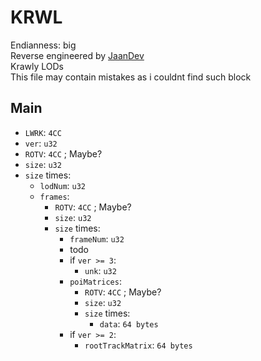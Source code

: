 # KRWL
Endianness: big  
Reverse engineered by [JaanDev](https://github.com/JaanDev)  
Krawly LODs  
This file may contain mistakes as i couldnt find such block

## Main
* `LWRK`: `4CC`
* `ver`: `u32`
* `ROTV`: `4CC` ; Maybe?
* `size`: `u32`
* `size` times:
    * `lodNum`: `u32`
    * `frames`:
        * `ROTV`: `4CC` ; Maybe?
        * `size`: `u32`
        * `size` times:
            * `frameNum`: `u32`
            * todo
            * if `ver >= 3`:
                * `unk`: `u32`
            * `poiMatrices`:
                * `ROTV`: `4CC` ; Maybe?
                * `size`: `u32`
                * `size` times:
                    * `data`: `64 bytes`
            * if `ver >= 2`:
                * `rootTrackMatrix`: `64 bytes`